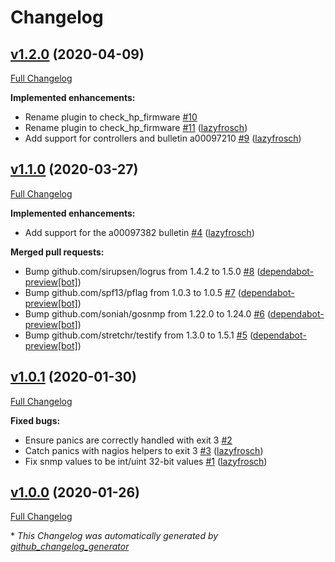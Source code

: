 # Changelog

## [v1.2.0](https://github.com/NETWAYS/check_hp_firmware/tree/v1.2.0) (2020-04-09)

[Full Changelog](https://github.com/NETWAYS/check_hp_firmware/compare/v1.1.0...v1.2.0)

**Implemented enhancements:**

- Rename plugin to check\_hp\_firmware [\#10](https://github.com/NETWAYS/check_hp_firmware/issues/10)
- Rename plugin to check\_hp\_firmware [\#11](https://github.com/NETWAYS/check_hp_firmware/pull/11) ([lazyfrosch](https://github.com/lazyfrosch))
- Add support for controllers and bulletin a00097210 [\#9](https://github.com/NETWAYS/check_hp_firmware/pull/9) ([lazyfrosch](https://github.com/lazyfrosch))

## [v1.1.0](https://github.com/NETWAYS/check_hp_firmware/tree/v1.1.0) (2020-03-27)

[Full Changelog](https://github.com/NETWAYS/check_hp_firmware/compare/v1.0.1...v1.1.0)

**Implemented enhancements:**

- Add support for the a00097382 bulletin [\#4](https://github.com/NETWAYS/check_hp_firmware/pull/4) ([lazyfrosch](https://github.com/lazyfrosch))

**Merged pull requests:**

- Bump github.com/sirupsen/logrus from 1.4.2 to 1.5.0 [\#8](https://github.com/NETWAYS/check_hp_firmware/pull/8) ([dependabot-preview[bot]](https://github.com/apps/dependabot-preview))
- Bump github.com/spf13/pflag from 1.0.3 to 1.0.5 [\#7](https://github.com/NETWAYS/check_hp_firmware/pull/7) ([dependabot-preview[bot]](https://github.com/apps/dependabot-preview))
- Bump github.com/soniah/gosnmp from 1.22.0 to 1.24.0 [\#6](https://github.com/NETWAYS/check_hp_firmware/pull/6) ([dependabot-preview[bot]](https://github.com/apps/dependabot-preview))
- Bump github.com/stretchr/testify from 1.3.0 to 1.5.1 [\#5](https://github.com/NETWAYS/check_hp_firmware/pull/5) ([dependabot-preview[bot]](https://github.com/apps/dependabot-preview))

## [v1.0.1](https://github.com/NETWAYS/check_hp_firmware/tree/v1.0.1) (2020-01-30)

[Full Changelog](https://github.com/NETWAYS/check_hp_firmware/compare/v1.0.0...v1.0.1)

**Fixed bugs:**

- Ensure panics are correctly handled with exit 3 [\#2](https://github.com/NETWAYS/check_hp_firmware/issues/2)
- Catch panics with nagios helpers to exit 3 [\#3](https://github.com/NETWAYS/check_hp_firmware/pull/3) ([lazyfrosch](https://github.com/lazyfrosch))
- Fix snmp values to be int/uint 32-bit values [\#1](https://github.com/NETWAYS/check_hp_firmware/pull/1) ([lazyfrosch](https://github.com/lazyfrosch))

## [v1.0.0](https://github.com/NETWAYS/check_hp_firmware/tree/v1.0.0) (2020-01-26)

[Full Changelog](https://github.com/NETWAYS/check_hp_firmware/compare/7c8517e36fc61fb7641fa90a6ab2b009765a1034...v1.0.0)



\* *This Changelog was automatically generated by [github_changelog_generator](https://github.com/github-changelog-generator/github-changelog-generator)*
